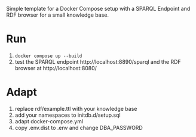 Simple template for a Docker Compose setup with a SPARQL Endpoint and RDF browser for a small knowledge base.

# Run

1. `docker compose up --build`
2. test the SPARQL endpoint http://localhost:8890/sparql and the RDF browser at http://localhost:8080/

# Adapt

1. replace rdf/example.ttl with your knowledge base
2. add your namespaces to initdb.d/setup.sql
3. adapt docker-compose.yml
4. copy .env.dist to .env and change DBA\_PASSWORD
